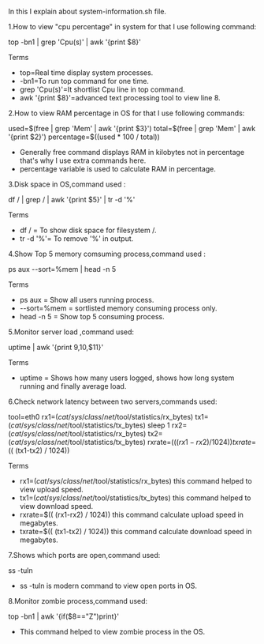 In this I explain about system-information.sh file.

1.How to view "cpu percentage" in system for that I use following command:

  top -bn1 | grep 'Cpu(s)' | awk '{print $8}'

  Terms
  
  * top=Real time display system processes.
  * -bn1=To run top command for one time.
  * grep 'Cpu(s)'=It shortlist Cpu line in top command.
  * awk '{print $8}'=advanced text processing tool to view line 8.

2.How to view RAM percentage in OS for that I use following commands:

  used=$(free | grep 'Mem' | awk '{print $3}')
  total=$(free | grep 'Mem' | awk '{print $2}')
  percentage=$((used * 100 / total))

  * Generally free command displays RAM in kilobytes not in percentage that's why I use extra commands here.
  * percentage variable is used to calculate RAM in percentage.

3.Disk space in OS,command used :

   df / | grep / | awk '{print $5}' | tr -d '%'

  Terms

  * df / = To show disk space for filesystem /.
  * tr -d '%'= To remove '%' in output.

4.Show Top 5 memory comsuming process,command used :

  ps aux --sort=%mem | head -n 5

  Terms

  * ps aux = Show all users running process.
  * --sort=%mem = sortlisted memory consuming process only.
  * head -n 5 = Show top 5 consuming process.

5.Monitor server load ,command used:

  uptime | awk '{print $9,$10,$11}'

  Terms
 
  * uptime = Shows how many users logged, shows how long system running and finally average load.

6.Check network latency between two servers,commands used:

  tool=eth0
  rx1=$(cat /sys/class/net/$tool/statistics/rx_bytes) 
  tx1=$(cat /sys/class/net/$tool/statistics/tx_bytes) 
  sleep 1
  rx2=$(cat /sys/class/net/$tool/statistics/rx_bytes)
  tx2=$(cat /sys/class/net/$tool/statistics/tx_bytes)
  rxrate=$(( (rx1-rx2) / 1024))
  txrate=$(( (tx1-tx2) / 1024))
  
  Terms

  * rx1=$(cat /sys/class/net/$tool/statistics/rx_bytes) this command helped to view upload speed.
  * tx1=$(cat /sys/class/net/$tool/statistics/tx_bytes) this command helped to view download speed.
  * rxrate=$(( (rx1-rx2) / 1024)) this command calculate upload speed in megabytes.
  * txrate=$(( (tx1-tx2) / 1024)) this command calculate download speed in megabytes.

7.Shows which ports are open,command used:

  ss -tuln

  * ss -tuln is modern command to view open ports in OS.

8.Monitor zombie process,command used:

  top -bn1 | awk '{if($8=="Z")print}'

  * This command helped to view zombie process in the OS.
 
